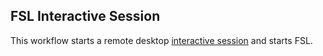 ## FSL Interactive Session
This workflow starts a remote desktop [interactive session](https://github.com/parallelworks/interactive_session/blob/main/README.md) and starts FSL.